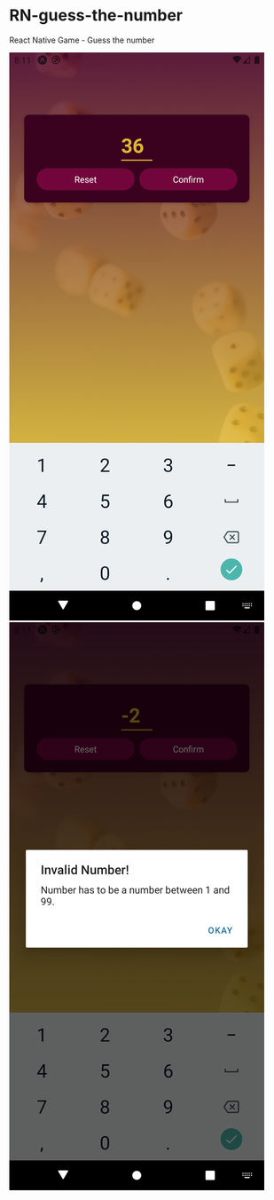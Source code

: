 # RN-guess-the-number

React Native Game - Guess the number

![Alt text](assets/output/Screenshot_1684207176.png)
![Alt text](assets/output/Screenshot_1684207193.png)
